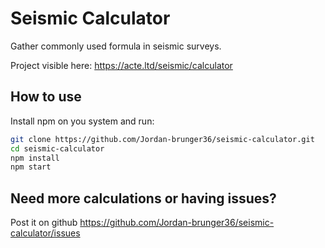 # Seismic Calculator

Gather commonly used formula in seismic surveys.

Project visible here: https://acte.ltd/seismic/calculator

## How to use

Install npm on you system and run:

```sh
git clone https://github.com/Jordan-brunger36/seismic-calculator.git
cd seismic-calculator
npm install
npm start
```

## Need more calculations or having issues?

Post it on github https://github.com/Jordan-brunger36/seismic-calculator/issues
